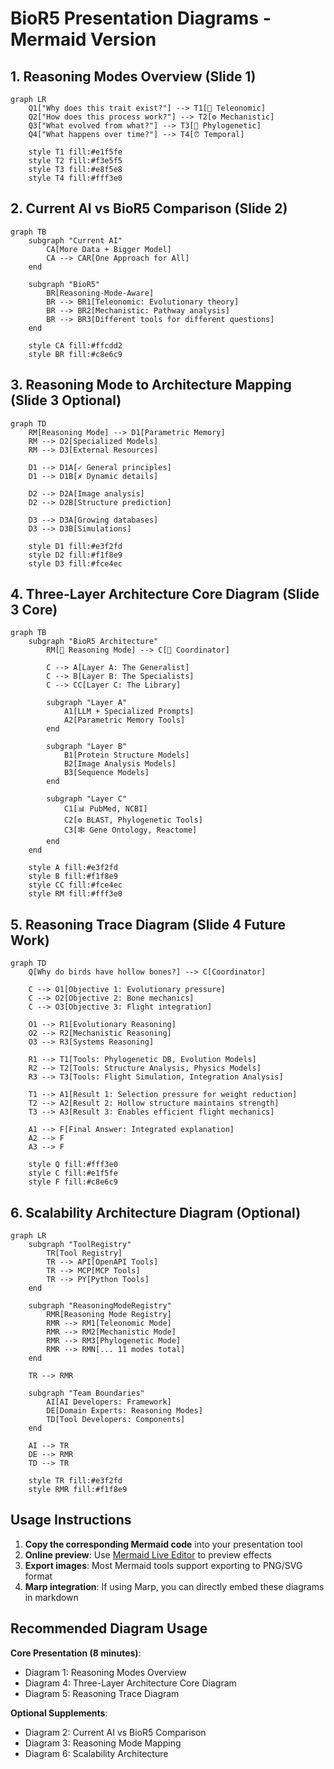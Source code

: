 # BioR5 Presentation Diagrams - Mermaid Version

## 1. Reasoning Modes Overview (Slide 1)

```mermaid
graph LR
    Q1["Why does this trait exist?"] --> T1[🧬 Teleonomic]
    Q2["How does this process work?"] --> T2[⚙️ Mechanistic]
    Q3["What evolved from what?"] --> T3[🌳 Phylogenetic]
    Q4["What happens over time?"] --> T4[⏰ Temporal]

    style T1 fill:#e1f5fe
    style T2 fill:#f3e5f5
    style T3 fill:#e8f5e8
    style T4 fill:#fff3e0
```

## 2. Current AI vs BioR5 Comparison (Slide 2)

```mermaid
graph TB
    subgraph "Current AI"
        CA[More Data + Bigger Model]
        CA --> CAR[One Approach for All]
    end

    subgraph "BioR5"
        BR[Reasoning-Mode-Aware]
        BR --> BR1[Teleonomic: Evolutionary theory]
        BR --> BR2[Mechanistic: Pathway analysis]
        BR --> BR3[Different tools for different questions]
    end

    style CA fill:#ffcdd2
    style BR fill:#c8e6c9
```

## 3. Reasoning Mode to Architecture Mapping (Slide 3 Optional)

```mermaid
graph TD
    RM[Reasoning Mode] --> D1[Parametric Memory]
    RM --> D2[Specialized Models]
    RM --> D3[External Resources]

    D1 --> D1A[✓ General principles]
    D1 --> D1B[✗ Dynamic details]

    D2 --> D2A[Image analysis]
    D2 --> D2B[Structure prediction]

    D3 --> D3A[Growing databases]
    D3 --> D3B[Simulations]

    style D1 fill:#e3f2fd
    style D2 fill:#f1f8e9
    style D3 fill:#fce4ec
```

## 4. Three-Layer Architecture Core Diagram (Slide 3 Core)

```mermaid
graph TB
    subgraph "BioR5 Architecture"
        RM[🧠 Reasoning Mode] --> C[🎯 Coordinator]

        C --> A[Layer A: The Generalist]
        C --> B[Layer B: The Specialists]
        C --> CC[Layer C: The Library]

        subgraph "Layer A"
            A1[LLM + Specialized Prompts]
            A2[Parametric Memory Tools]
        end

        subgraph "Layer B"
            B1[Protein Structure Models]
            B2[Image Analysis Models]
            B3[Sequence Models]
        end

        subgraph "Layer C"
            C1[📊 PubMed, NCBI]
            C2[⚙️ BLAST, Phylogenetic Tools]
            C3[🕸️ Gene Ontology, Reactome]
        end
    end

    style A fill:#e3f2fd
    style B fill:#f1f8e9
    style CC fill:#fce4ec
    style RM fill:#fff3e0
```

## 5. Reasoning Trace Diagram (Slide 4 Future Work)

```mermaid
graph TD
    Q[Why do birds have hollow bones?] --> C[Coordinator]

    C --> O1[Objective 1: Evolutionary pressure]
    C --> O2[Objective 2: Bone mechanics]
    C --> O3[Objective 3: Flight integration]

    O1 --> R1[Evolutionary Reasoning]
    O2 --> R2[Mechanistic Reasoning]
    O3 --> R3[Systems Reasoning]

    R1 --> T1[Tools: Phylogenetic DB, Evolution Models]
    R2 --> T2[Tools: Structure Analysis, Physics Models]
    R3 --> T3[Tools: Flight Simulation, Integration Analysis]

    T1 --> A1[Result 1: Selection pressure for weight reduction]
    T2 --> A2[Result 2: Hollow structure maintains strength]
    T3 --> A3[Result 3: Enables efficient flight mechanics]

    A1 --> F[Final Answer: Integrated explanation]
    A2 --> F
    A3 --> F

    style Q fill:#fff3e0
    style C fill:#e1f5fe
    style F fill:#c8e6c9
```

## 6. Scalability Architecture Diagram (Optional)

```mermaid
graph LR
    subgraph "ToolRegistry"
        TR[Tool Registry]
        TR --> API[OpenAPI Tools]
        TR --> MCP[MCP Tools]
        TR --> PY[Python Tools]
    end

    subgraph "ReasoningModeRegistry"
        RMR[Reasoning Mode Registry]
        RMR --> RM1[Teleonomic Mode]
        RMR --> RM2[Mechanistic Mode]
        RMR --> RM3[Phylogenetic Mode]
        RMR --> RMN[... 11 modes total]
    end

    TR --> RMR

    subgraph "Team Boundaries"
        AI[AI Developers: Framework]
        DE[Domain Experts: Reasoning Modes]
        TD[Tool Developers: Components]
    end

    AI --> TR
    DE --> RMR
    TD --> TR

    style TR fill:#e3f2fd
    style RMR fill:#f1f8e9
```

## Usage Instructions

1. **Copy the corresponding Mermaid code** into your presentation tool
2. **Online preview**: Use [Mermaid Live Editor](https://mermaid.live/) to preview effects
3. **Export images**: Most Mermaid tools support exporting to PNG/SVG format
4. **Marp integration**: If using Marp, you can directly embed these diagrams in markdown

## Recommended Diagram Usage

**Core Presentation (8 minutes)**:

- Diagram 1: Reasoning Modes Overview
- Diagram 4: Three-Layer Architecture Core Diagram
- Diagram 5: Reasoning Trace Diagram

**Optional Supplements**:

- Diagram 2: Current AI vs BioR5 Comparison
- Diagram 3: Reasoning Mode Mapping
- Diagram 6: Scalability Architecture
